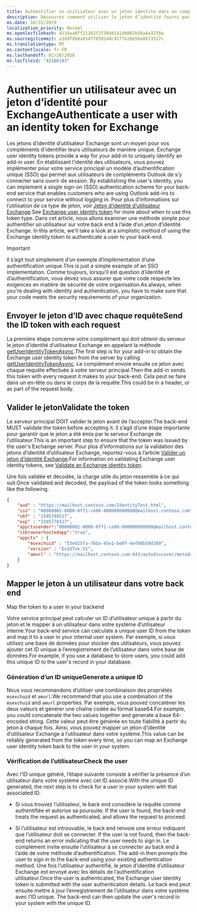 ```yaml
---
title: Authentifier un utilisateur avec un jeton identité dans un complément
description: Découvrez comment utiliser le jeton d’identité fourni par un complément Outlook pour implémenter l’authentification unique SSO dans votre service.
ms.date: 10/31/2019
localization_priority: Normal
ms.openlocfilehash: 4134aa8ff21262f2f384d141db002b56a4a32f0a
ms.sourcegitcommit: a3ddfdb8a95477850148c4177e20e56a8673517c
ms.translationtype: MT
ms.contentlocale: fr-FR
ms.lasthandoff: 02/20/2020
ms.locfileid: "42166143"
---
```

# <a name="authenticate-a-user-with-an-identity-token-for-exchange"></a><span data-ttu-id="9f021-103">Authentifier un utilisateur avec un jeton d’identité pour Exchange</span><span class="sxs-lookup"><span data-stu-id="9f021-103">Authenticate a user with an identity token for Exchange</span></span>

<span data-ttu-id="9f021-104">Les jetons d’identité d’utilisateur Exchange sont un moyen pour vos compléments d'identifier leurs utilisateurs de manière unique.
</span><span class="sxs-lookup"><span data-stu-id="9f021-104">Exchange user identity tokens provide a way for your add-in to uniquely identify an add-in user.</span></span> <span data-ttu-id="9f021-105">En établissant l’identité des utilisateurs, vous pouvez implémenter pour votre service principal un modèle d’authentification unique (SSO) qui permet aux utilisateurs de compléments Outlook de s’y connecter sans ouvrir de session.
</span><span class="sxs-lookup"><span data-stu-id="9f021-105">By establishing the user's identity, you can implement a single sign-on (SSO) authentication scheme for your back-end service that enables customers who are using Outlook add-ins to connect to your service without logging in.</span></span> <span data-ttu-id="9f021-106">Pour plus d’informations sur l’utilisation de ce type de jeton, voir [Jeton d’identité d’utilisateur Exchange](authentication.md#exchange-user-identity-token).</span><span class="sxs-lookup"><span data-stu-id="9f021-106">See [Exchange user identity token](authentication.md#exchange-user-identity-token) for more about when to use this token type.</span></span> <span data-ttu-id="9f021-107">Dans cet article, nous allons examiner une méthode simple pour authentifier un utilisateur sur votre back end à l’aide d’un jeton d’identité Exchange.
</span><span class="sxs-lookup"><span data-stu-id="9f021-107">In this article, we'll take a look at a simplistic method of using the Exchange identity token to authenticate a user to your back-end.</span></span>

> [!IMPORTANT]
> <span data-ttu-id="9f021-108">Il s’agit tout simplement d’un exemple d’implémentation d’une authentification unique.</span><span class="sxs-lookup"><span data-stu-id="9f021-108">This is just a simple example of an SSO implementation.</span></span> <span data-ttu-id="9f021-109">Comme toujours, lorsqu’il est question d’identité et d’authentification, vous devez vous assurer que votre code respecte les exigences en matière de sécurité de votre organisation.</span><span class="sxs-lookup"><span data-stu-id="9f021-109">As always, when you're dealing with identity and authentication, you have to make sure that your code meets the security requirements of your organization.</span></span>

## <a name="send-the-id-token-with-each-request"></a><span data-ttu-id="9f021-110">Envoyer le jeton d’ID avec chaque requête</span><span class="sxs-lookup"><span data-stu-id="9f021-110">Send the ID token with each request</span></span>

<span data-ttu-id="9f021-111">La première étape concerne votre complément qui doit obtenir du serveur le jeton d’identité d’utilisateur Exchange en appelant la méthode [getUserIdentityTokenAsync](../reference/objectmodel/preview-requirement-set/office.context.mailbox.md#methods).</span><span class="sxs-lookup"><span data-stu-id="9f021-111">The first step is for your add-in to obtain the Exchange user identity token from the server by calling [getUserIdentityTokenAsync](../reference/objectmodel/preview-requirement-set/office.context.mailbox.md#methods).</span></span> <span data-ttu-id="9f021-112">Le complément envoie ensuite ce jeton avec chaque requête effectuée à votre serveur principal.</span><span class="sxs-lookup"><span data-stu-id="9f021-112">Then the add-in sends this token with every request it makes to your back-end.</span></span> <span data-ttu-id="9f021-113">Cela peut se faire dans un en-tête ou dans le corps de la requête.</span><span class="sxs-lookup"><span data-stu-id="9f021-113">This could be in a header, or as part of the request body.</span></span>

## <a name="validate-the-token"></a><span data-ttu-id="9f021-114">Valider le jeton</span><span class="sxs-lookup"><span data-stu-id="9f021-114">Validate the token</span></span>

<span data-ttu-id="9f021-115">Le serveur principal DOIT valider le jeton avant de l’accepter.</span><span class="sxs-lookup"><span data-stu-id="9f021-115">The back-end MUST validate the token before accepting it.</span></span> <span data-ttu-id="9f021-116">Il s’agit d’une étape importante pour garantir que le jeton a été émis par le serveur Exchange de l’utilisateur.</span><span class="sxs-lookup"><span data-stu-id="9f021-116">This is an important step to ensure that the token was issued by the user's Exchange server.</span></span> <span data-ttu-id="9f021-117">Pour plus d’informations sur la validation des jetons d’identité d’utilisateur Exchange, reportez-vous à l’article [Valider un jeton d’identité Exchange](validate-an-identity-token.md).</span><span class="sxs-lookup"><span data-stu-id="9f021-117">For information on validating Exchange user identity tokens, see [Validate an Exchange identity token](validate-an-identity-token.md).</span></span>

<span data-ttu-id="9f021-118">Une fois validée et décodée, la charge utile du jeton ressemble à ce qui suit.</span><span class="sxs-lookup"><span data-stu-id="9f021-118">Once validated and decoded, the payload of the token looks something like the following.</span></span>

```json
{ 
    "aud" : "https://mailhost.contoso.com/IdentityTest.html",
    "iss" : "00000002-0000-0ff1-ce00-000000000000@mailhost.contoso.com",
    "nbf" : "1505749527",
    "exp" : "1505778327",
    "appctxsender":"00000002-0000-0ff1-ce00-000000000000@mailhost.context.com",
    "isbrowserhostedapp":"true",
    "appctx" : {
        "msexchuid" : "53e925fa-76ba-45e1-be0f-4ef08b59d389",
        "version" : "ExIdTok.V1",
        "amurl" : "https://mailhost.contoso.com:443/autodiscover/metadata/json/1"
    }
}
```

## <a name="map-the-token-to-a-user-in-your-backend"></a><span data-ttu-id="9f021-119">Mapper le jeton à un utilisateur dans votre back end
</span><span class="sxs-lookup"><span data-stu-id="9f021-119">Map the token to a user in your backend</span></span>

<span data-ttu-id="9f021-120">Votre service principal peut calculer un ID d’utilisateur unique à partir du jeton et le mapper à un utilisateur dans votre système d’utilisateur interne.</span><span class="sxs-lookup"><span data-stu-id="9f021-120">Your back-end service can calculate a unique user ID from the token and map it to a user in your internal user system.</span></span> <span data-ttu-id="9f021-121">Par exemple, si vous utilisez une base de données pour stocker des utilisateurs, vous pouvez ajouter cet ID unique à l’enregistrement de l’utilisateur dans votre base de données.</span><span class="sxs-lookup"><span data-stu-id="9f021-121">For example, if you use a database to store users, you could add this unique ID to the user's record in your database.</span></span>

### <a name="generate-a-unique-id"></a><span data-ttu-id="9f021-122">Génération d’un ID unique</span><span class="sxs-lookup"><span data-stu-id="9f021-122">Generate a unique ID</span></span>

<span data-ttu-id="9f021-123">Nous vous recommandons d’utiliser une combinaison des propriétés `msexchuid` et `amurl`.</span><span class="sxs-lookup"><span data-stu-id="9f021-123">We recommend that you use a combination of the `msexchuid` and `amurl` properties.</span></span> <span data-ttu-id="9f021-124">Par exemple, vous pouvez concaténer les deux valeurs et générer une chaîne codée au format base64.</span><span class="sxs-lookup"><span data-stu-id="9f021-124">For example, you could concatenate the two values together and generate a base 64-encoded string.</span></span> <span data-ttu-id="9f021-125">Cette valeur peut être générée en toute fiabilité à partir du jeton à chaque fois. Ainsi, vous pouvez mapper un jeton d’identité d’utilisateur Exchange à l’utilisateur dans votre système.</span><span class="sxs-lookup"><span data-stu-id="9f021-125">This value can be reliably generated from the token every time, so you can map an Exchange user identity token back to the user in your system.</span></span>

### <a name="check-the-user"></a><span data-ttu-id="9f021-126">Vérification de l’utilisateur</span><span class="sxs-lookup"><span data-stu-id="9f021-126">Check the user</span></span>

<span data-ttu-id="9f021-127">Avec l’ID unique généré, l’étape suivante consiste à vérifier la présence d’un utilisateur dans votre système avec cet ID associé.</span><span class="sxs-lookup"><span data-stu-id="9f021-127">With the unique ID generated, the next step is to check for a user in your system with that associated ID.</span></span>

- <span data-ttu-id="9f021-128">Si vous trouvez l’utilisateur, le back end considère la requête comme authentifiée et autorise sa poursuite.
</span><span class="sxs-lookup"><span data-stu-id="9f021-128">If the user is found, the back-end treats the request as authenticated, and allows the request to proceed.</span></span>

- <span data-ttu-id="9f021-129">Si l’utilisateur est introuvable, le back end renvoie une erreur indiquant que l’utilisateur doit se connecter. 
</span><span class="sxs-lookup"><span data-stu-id="9f021-129">If the user is not found, then the back-end returns an error indicating that the user needs to sign in.</span></span> <span data-ttu-id="9f021-130">Le complément invite ensuite l’utilisateur à se connecter au back end à l’aide de votre méthode d’authentification.
</span><span class="sxs-lookup"><span data-stu-id="9f021-130">The add-in then prompts the user to sign in to the back-end using your existing authentication method.</span></span> <span data-ttu-id="9f021-131">Une fois l’utilisateur authentifié, le jeton d’identité d’utilisateur Exchange est envoyé avec les détails de l’authentification utilisateur.</span><span class="sxs-lookup"><span data-stu-id="9f021-131">Once the user is authenticated, the Exchange user identity token is submitted with the user authentication details.</span></span> <span data-ttu-id="9f021-132">Le back end peut ensuite mettre à jour l’enregistrement de l’utilisateur dans votre système avec l’ID unique.
</span><span class="sxs-lookup"><span data-stu-id="9f021-132">The back-end can then update the user's record in your system with the unique ID.</span></span>
